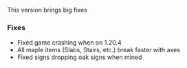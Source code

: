 This version brings big fixes

### Fixes
- Fixed game crashing when on 1.20.4
- All maple items (Slabs, Stairs, etc.) break faster with axes
- Fixed signs dropping oak signs when mined